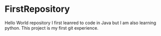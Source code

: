 # FirstRepository
Hello World repository
I first leanred to code in Java but I am also learning python.
This project is my first git experience.

